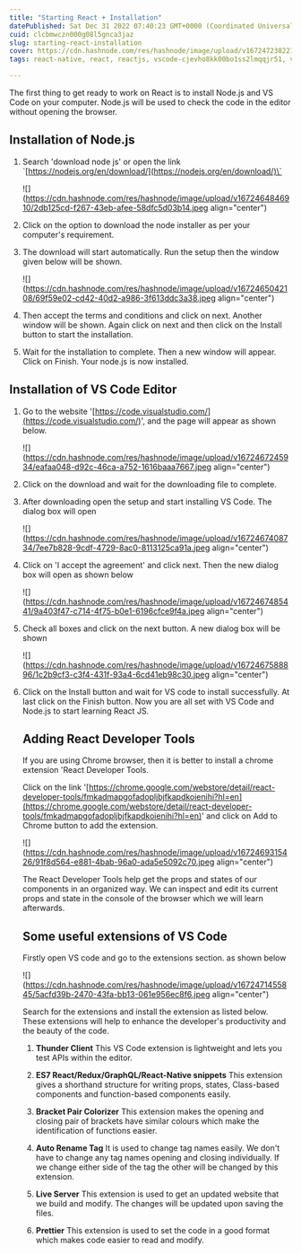 ```yaml
---
title: "Starting React + Installation"
datePublished: Sat Dec 31 2022 07:40:23 GMT+0000 (Coordinated Universal Time)
cuid: clcbmwczn000g08l5gnca3jaz
slug: starting-react-installation
cover: https://cdn.hashnode.com/res/hashnode/image/upload/v1672472382210/437b8041-b403-48dc-8403-94710dfb27d3.jpeg
tags: react-native, react, reactjs, vscode-cjevho8kk00bo1ss2lmqqjr51, vscode-extensions

---
```


The first thing to get ready to work on React is to install Node.js and VS Code on your computer. Node.js will be used to check the code in the editor without opening the browser.

## Installation of Node.js

1. Search 'download node js' or open the link \`[https://nodejs.org/en/download/](https://nodejs.org/en/download/)\`
    
    ![](https://cdn.hashnode.com/res/hashnode/image/upload/v1672464846910/2db125cd-f267-43eb-afee-58dfc5d03b14.jpeg align="center")
    
2. Click on the option to download the node installer as per your computer's requirement.
    
3. The download will start automatically. Run the setup then the window given below will be shown.
    
    ![](https://cdn.hashnode.com/res/hashnode/image/upload/v1672465042108/69f59e02-cd42-40d2-a986-3f613ddc3a38.jpeg align="center")
    
4. Then accept the terms and conditions and click on next. Another window will be shown. Again click on next and then click on the Install button to start the installation.
    
5. Wait for the installation to complete. Then a new window will appear. Click on Finish. Your node.js is now installed.
    

## Installation of VS Code Editor

1. Go to the website '[https://code.visualstudio.com/](https://code.visualstudio.com/)', and the page will appear as shown below.
    
    ![](https://cdn.hashnode.com/res/hashnode/image/upload/v1672467245934/eafaa048-d92c-46ca-a752-1616baaa7667.jpeg align="center")
    
2. Click on the download and wait for the downloading file to complete.
    
3. After downloading open the setup and start installing VS Code. The dialog box will open
    
    ![](https://cdn.hashnode.com/res/hashnode/image/upload/v1672467408734/7ee7b828-9cdf-4729-8ac0-8113125ca91a.jpeg align="center")
    
4. Click on 'I accept the agreement' and click next. Then the new dialog box will open as shown below
    
    ![](https://cdn.hashnode.com/res/hashnode/image/upload/v1672467485441/9a403f47-c714-4f75-b0e1-6196cfce9f4a.jpeg align="center")
    
5. Check all boxes and click on the next button. A new dialog box will be shown
    
    ![](https://cdn.hashnode.com/res/hashnode/image/upload/v1672467588896/1c2b9cf3-c3f4-431f-93a4-6cd41eb98c30.jpeg align="center")
    
6. Click on the Install button and wait for VS code to install successfully. At last click on the Finish button. Now you are all set with VS Code and Node.js to start learning React JS.
    
    ## Adding React Developer Tools
    
    If you are using Chrome browser, then it is better to install a chrome extension 'React Developer Tools.
    
    Click on the link '[https://chrome.google.com/webstore/detail/react-developer-tools/fmkadmapgofadopljbjfkapdkoienihi?hl=en](https://chrome.google.com/webstore/detail/react-developer-tools/fmkadmapgofadopljbjfkapdkoienihi?hl=en)' and click on Add to Chrome button to add the extension.
    
    ![](https://cdn.hashnode.com/res/hashnode/image/upload/v1672469315426/91f8d564-e881-4bab-96a0-ada5e5092c70.jpeg align="center")
    
    The React Developer Tools help get the props and states of our components in an organized way. We can inspect and edit its current props and state in the console of the browser which we will learn afterwards.
    
    ## Some useful extensions of VS Code
    
    Firstly open VS code and go to the extensions section. as shown below
    
    ![](https://cdn.hashnode.com/res/hashnode/image/upload/v1672471455845/5acfd39b-2470-43fa-bb13-061e956ec8f6.jpeg align="center")
    
    Search for the extensions and install the extension as listed below. These extensions will help to enhance the developer's productivity and the beauty of the code.
    
    1. **Thunder Client** This VS Code extension is lightweight and lets you test APIs within the editor.
        
    2. **ES7 React/Redux/GraphQL/React-Native snippets** This extension gives a shorthand structure for writing props, states, Class-based components and function-based components easily.
        
    3. **Bracket Pair Colorizer** This extension makes the opening and closing pair of brackets have similar colours which make the identification of functions easier.
        
    4. **Auto Rename Tag** It is used to change tag names easily. We don't have to change any tag names opening and closing individually. If we change either side of the tag the other will be changed by this extension.
        
    5. **Live Server** This extension is used to get an updated website that we build and modify. The changes will be updated upon saving the files.
        
    6. **Prettier** This extension is used to set the code in a good format which makes code easier to read and modify.